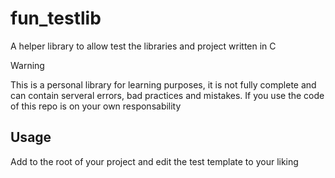 # fun_testlib

A helper library to allow test the libraries and project written in C

> [!WARNING]
> This is a personal library for learning purposes, it is not fully complete and can contain serveral errors, bad practices and mistakes. If you use the code of this repo is on your own responsability

## Usage

Add to the root of your project and edit the test template to your liking
